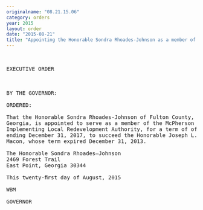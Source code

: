 ```yaml
---
originalname: "08.21.15.06"
category: orders
year: 2015
layout: order
date: "2015-08-21"
title: "Appointing the Honorable Sondra Rhoades-Johnson as a member of the McPherson Implementing Local Redevelopment Authority"
---
```

<pre>
 

EXECUTIVE ORDER

 

BY THE GOVERNOR:

ORDERED:

That the Honorable Sondra Rhoades-Johnson of Fulton County,
Georgia, is appointed to serve as a member of the McPherson
Implementing Local Redevelopment Authority, for a term of ofﬁce
ending December 31, 2017, to succeed the Honorable Joseph L.
Macon, whose term expired December 31, 2013.

The Honorable Sondra Rhoades—Johnson
2469 Forest Trail
East Point, Georgia 30344

This twenty-ﬁrst day of August, 2015

WBM

GOVERNOR

 

 

</pre>
